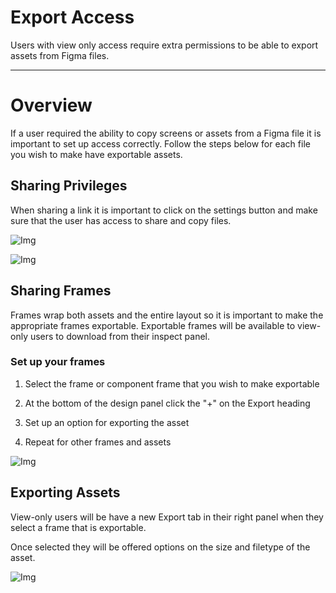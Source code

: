 
# Export Access 

Users with view only access require extra permissions to be able to export assets from Figma files.

---

# Overview

If a user required the ability to copy screens or assets from a Figma file it is important to set up access correctly. Follow the steps below for each file you wish to make have exportable assets.

## Sharing Privileges

When sharing a link it is important to click on the settings button and make sure that the user has access to share and copy files.

![Img](https://studio-assets.supernova.io/design-systems/16150/b45ad43f-7ad8-4092-b10f-5be5277e3f68.jpg?Expires=1977609600&Policy=eyJTdGF0ZW1lbnQiOlt7IlJlc291cmNlIjoiaHR0cHM6Ly9zdHVkaW8tYXNzZXRzLnN1cGVybm92YS5pby9kZXNpZ24tc3lzdGVtcy8xNjE1MC9iNDVhZDQzZi03YWQ4LTQwOTItYjEwZi01YmU1Mjc3ZTNmNjguanBnIiwiQ29uZGl0aW9uIjp7IkRhdGVMZXNzVGhhbiI6eyJBV1M6RXBvY2hUaW1lIjoxOTc3NjA5NjAwfX19XX0_&Signature=aCXuK1iHqiTPNHSJj2khNSpJtw7NTgFudzJs7i-usHjrKgSY2K-0mnr~TXkOaF-H6mLGb-UbRfgrDktsDMIb1u~wdaDlyI5Mf55J~-diNKFpJJfuX7D0a7iscIOi~8rUOhCokdNFkuOkHqVuSMPKTpuUe9jxQcooTs3WD5TVlk-ygQW9XaEPV0bSAc~nKvJ~q-MkDhVhpQfbu008aG53Mk7PgemffAM5kYBqhxZ9pFOksje5le41VGFagBe39AOSCWYi3aSYitX-T-WN-PqN9eIpAlcd4FmXuhFpSoxUFfSFms6ZwjDZzrX7Glero5VpYIDIQXHeglVsCPED4Fm2nQ__&Key-Pair-Id=APKAJGK34LCCAUR7N6LA)

![Img](https://studio-assets.supernova.io/design-systems/16150/c4cec108-95ba-4c7a-afa1-3ea1b1692b6f.jpg?Expires=1977609600&Policy=eyJTdGF0ZW1lbnQiOlt7IlJlc291cmNlIjoiaHR0cHM6Ly9zdHVkaW8tYXNzZXRzLnN1cGVybm92YS5pby9kZXNpZ24tc3lzdGVtcy8xNjE1MC9jNGNlYzEwOC05NWJhLTRjN2EtYWZhMS0zZWExYjE2OTJiNmYuanBnIiwiQ29uZGl0aW9uIjp7IkRhdGVMZXNzVGhhbiI6eyJBV1M6RXBvY2hUaW1lIjoxOTc3NjA5NjAwfX19XX0_&Signature=QuWc9CyqouVrpAbgmO4YtaLHHVu2jwm4~5bbfSjQy34FNbG-3BJFnI-WfMqDZeRhJfB5qvom~oaR73qFbxIaKZ5JQY1pa6LcY9S6dktbebMryUAgi9cLKP1iQPi5QhUNbV1SqP7Y42G-9Mmhg8xCEWLL5n-6uGHjgdU1pCb667K0CyDhZQGFCyMm2ItToODrRx9mct9WpYwz-7yFzS8n9TZmWGKY9RFy7beb8GNMZd9wm26uqmDPmFJE0OYwF6Mmbou7YIHcpSr2NuYt1p9T8Ajw0uAZ0LJbDRns5Z5ikp7col6IZrKo1xWfVZxryWGSRn5SQJnMHuoTZb4PAB~ZXw__&Key-Pair-Id=APKAJGK34LCCAUR7N6LA)

## Sharing Frames

Frames wrap both assets and the entire layout so it is important to make the appropriate frames exportable. Exportable frames will be available to view-only users to download from their inspect panel.

### Set up your frames

1. Select the frame or component frame that you wish to make exportable

1. At the bottom of the design panel click the "+" on the Export heading

1. Set up an option for exporting the asset

1. Repeat for other frames and assets

![Img](https://studio-assets.supernova.io/design-systems/16150/1a60573d-96bf-44fc-95be-a91b94bcc311.jpg?Expires=1977609600&Policy=eyJTdGF0ZW1lbnQiOlt7IlJlc291cmNlIjoiaHR0cHM6Ly9zdHVkaW8tYXNzZXRzLnN1cGVybm92YS5pby9kZXNpZ24tc3lzdGVtcy8xNjE1MC8xYTYwNTczZC05NmJmLTQ0ZmMtOTViZS1hOTFiOTRiY2MzMTEuanBnIiwiQ29uZGl0aW9uIjp7IkRhdGVMZXNzVGhhbiI6eyJBV1M6RXBvY2hUaW1lIjoxOTc3NjA5NjAwfX19XX0_&Signature=kQInbHxOpSOznB1L8HKBxRFTEm3pOwshmwMUyliQeWLvgVh9hDdUHUhtkyPplbNxL7q0D9aK-~WBv1GoNLvvE6-GlpKtr1kkRnW6ux8HTrzKnzQVoE9dkaoNkwa693g-SOBkxu2ZzgznSrxdJDGfz27oAXH4oOHzX06pS026~JkZWmHWdcQmEbh0JbvfyEKCb8KqVHivcMy03AwvSWYJDes9CEXInjYkYAs8s~jsHf0mF8ppaXBdkhAQoxn186B8fO3C8vZMvWdrtoRjCySDZmAL6gAxR07nFgbD44kkhwO9BkIYEoMyWaSA2njqC6RGeJmC1C42x2JVXey8rQScKw__&Key-Pair-Id=APKAJGK34LCCAUR7N6LA)

## Exporting Assets

View-only users will be have a new Export tab in their right panel when they select a frame that is exportable.

Once selected they will be offered options on the size and filetype of the asset.

![Img](https://studio-assets.supernova.io/design-systems/16150/6323ba42-7d75-485c-a5a5-50e919b8b31e.jpg?Expires=1977609600&Policy=eyJTdGF0ZW1lbnQiOlt7IlJlc291cmNlIjoiaHR0cHM6Ly9zdHVkaW8tYXNzZXRzLnN1cGVybm92YS5pby9kZXNpZ24tc3lzdGVtcy8xNjE1MC82MzIzYmE0Mi03ZDc1LTQ4NWMtYTVhNS01MGU5MTliOGIzMWUuanBnIiwiQ29uZGl0aW9uIjp7IkRhdGVMZXNzVGhhbiI6eyJBV1M6RXBvY2hUaW1lIjoxOTc3NjA5NjAwfX19XX0_&Signature=NpU9fw0lRRAUEhrlKTVXz0EBoAYPAXftb49BEI51kZJEh-dC3F31RcjrcWT2v9XeCLB0-Sm5vEeGSiM5CzTf4jQzhYwAaj1sTGQJa~wTDrhFZ~S42v-CH5~N6h5-QmSCZ-bge204andjN4AgUxbY7~lcC3yAxHGQMAFeCj2ilWe2AHym94YuLHraIeTwKXdOHRVMhsSFk1YHM-cMdpEQEK-rEiclJsMFD-YeBFvO1RKiNNCbx5ynS~LPtq-LU3nhHdVgHpDL4TtfufUidMPEnGR9xfQnMrlU8bX5mKAKsPbXegoD4RKM246JFIEoa-I0NI62xlO1tsJP4gkpEWjnjg__&Key-Pair-Id=APKAJGK34LCCAUR7N6LA)